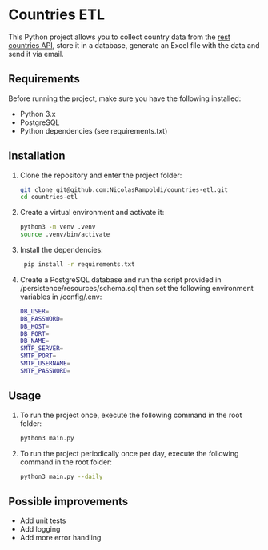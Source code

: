 # Countries ETL


This Python project allows you to collect country data from the [rest countries API](https://restcountries.com/v3.1/all), store it in a database, generate an Excel file with the data and send it via email.

## Requirements

Before running the project, make sure you have the following installed:

- Python 3.x
- PostgreSQL
- Python dependencies (see requirements.txt)

## Installation

1. Clone the repository and enter the project folder:

   ```bash
   git clone git@github.com:NicolasRampoldi/countries-etl.git
   cd countries-etl
   ```
2. Create a virtual environment and activate it:

   ```bash
   python3 -m venv .venv
   source .venv/bin/activate
   ```
3. Install the dependencies:

   ```bash
    pip install -r requirements.txt
    ```
   
4. Create a PostgreSQL database and run the script provided in /persistence/resources/schema.sql then set the following environment variables in /config/.env:

    ```bash
    DB_USER=
    DB_PASSWORD=
    DB_HOST=
    DB_PORT=
    DB_NAME=
    SMTP_SERVER=
    SMTP_PORT=
    SMTP_USERNAME=
    SMTP_PASSWORD=
    ```
   
## Usage

1. To run the project once, execute the following command in the root folder:

    ```bash
    python3 main.py
    ```
   
2. To run the project periodically once per day, execute the following command in the root folder:

    ```bash
    python3 main.py --daily
    ```

## Possible improvements

- Add unit tests
- Add logging
- Add more error handling
